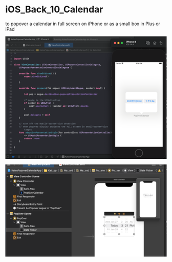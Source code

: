 # iOS_Back_10_Calendar
to popover a calendar in full screen on iPhone or as a small box in Plus or iPad


![](https://raw.githubusercontent.com/QueenieCplusplus/iOS_Back_10_Calendar/main/output%201.png)

![](https://github.com/QueenieCplusplus/iOS_Back_10_Calendar/raw/main/Date%20Picker%202.png)

